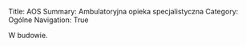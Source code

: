 Title: AOS
Summary: Ambulatoryjna opieka specjalistyczna 
Category: Ogólne
Navigation: True

W budowie.